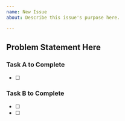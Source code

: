 ```yaml
---
name: New Issue
about: Describe this issue's purpose here.

---
```


## Problem Statement Here
<!-- Wash the car -->

### Task A to Complete
<!-- Turn on the water -->
* [ ] <!-- Ensure the water pump works -->

### Task B to Complete
<!-- Park the car inside the car wash -->
* [ ] <!-- Drive the car into the car wash -->

* [ ] <!-- Stop the car when it reaches the red line in the car. -->
